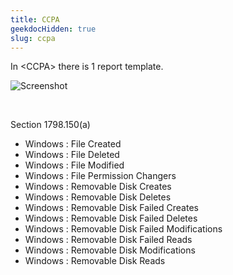 ```yaml
---
title: CCPA
geekdocHidden: true
slug: ccpa
---
```


In \<CCPA> there is 1 report template.

![Screenshot](/cloud_vista/securityanalytics/images/ccpa.png)

&nbsp;

Section 1798.150(a)
* Windows : File Created
* Windows : File Deleted
* Windows : File Modified
* Windows : File Permission Changers
* Windows : Removable Disk Creates
* Windows : Removable Disk Deletes
* Windows : Removable Disk Failed Creates
* Windows : Removable Disk Failed Deletes
* Windows : Removable Disk Failed Modifications
* Windows : Removable Disk Failed Reads
* Windows : Removable Disk Modifications
* Windows : Removable Disk Reads


